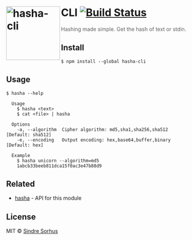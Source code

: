 # [<img src="https://rawgit.com/sindresorhus/hasha/master/media/logo.svg" width="145" align="left" alt="hasha-cli">](https://github.com/sindresorhus/hasha)CLI [![Build Status](https://travis-ci.org/sindresorhus/hasha-cli.svg?branch=master)](https://travis-ci.org/sindresorhus/hasha-cli)

> Hashing made simple. Get the hash of text or stdin.


## Install

```
$ npm install --global hasha-cli
```


## Usage

```
$ hasha --help

  Usage
    $ hasha <text>
    $ cat <file> | hasha

  Options
    -a, --algorithm  Cipher algorithm: md5,sha1,sha256,sha512   [Default: sha512]
    -e, --encoding   Output encoding: hex,base64,buffer,binary  [Default: hex]

  Example
    $ hasha unicorn --algorithm=md5
    1abcb33beeb811dca15f0ac3e47b88d9
```


## Related

- [hasha](https://github.com/sindresorhus/hasha) - API for this module


## License

MIT © [Sindre Sorhus](https://sindresorhus.com)
